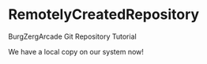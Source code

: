 # RemotelyCreatedRepository
BurgZergArcade Git Repository Tutorial

We have a local copy on our system now!